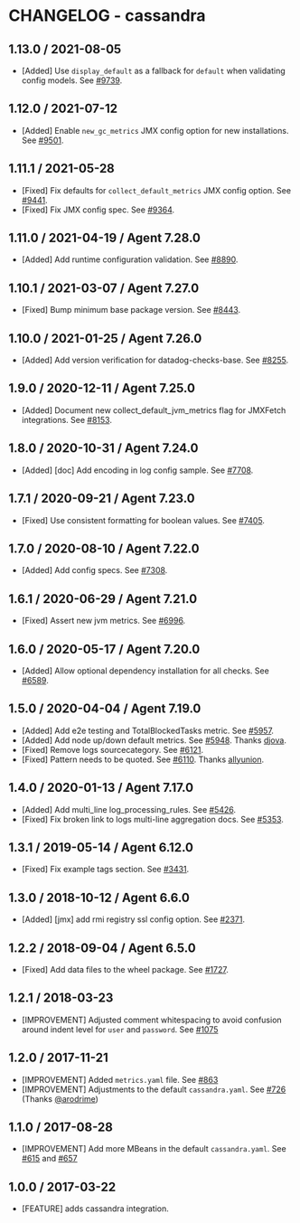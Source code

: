 # CHANGELOG - cassandra

## 1.13.0 / 2021-08-05

* [Added] Use `display_default` as a fallback for `default` when validating config models. See [#9739](https://github.com/DataDog/integrations-core/pull/9739).

## 1.12.0 / 2021-07-12

* [Added] Enable `new_gc_metrics` JMX config option for new installations. See [#9501](https://github.com/DataDog/integrations-core/pull/9501).

## 1.11.1 / 2021-05-28

* [Fixed] Fix defaults for `collect_default_metrics` JMX config option. See [#9441](https://github.com/DataDog/integrations-core/pull/9441).
* [Fixed] Fix JMX config spec. See [#9364](https://github.com/DataDog/integrations-core/pull/9364).

## 1.11.0 / 2021-04-19 / Agent 7.28.0

* [Added] Add runtime configuration validation. See [#8890](https://github.com/DataDog/integrations-core/pull/8890).

## 1.10.1 / 2021-03-07 / Agent 7.27.0

* [Fixed] Bump minimum base package version. See [#8443](https://github.com/DataDog/integrations-core/pull/8443).

## 1.10.0 / 2021-01-25 / Agent 7.26.0

* [Added] Add version verification for datadog-checks-base. See [#8255](https://github.com/DataDog/integrations-core/pull/8255).

## 1.9.0 / 2020-12-11 / Agent 7.25.0

* [Added] Document new collect_default_jvm_metrics flag for JMXFetch integrations. See [#8153](https://github.com/DataDog/integrations-core/pull/8153).

## 1.8.0 / 2020-10-31 / Agent 7.24.0

* [Added] [doc] Add encoding in log config sample. See [#7708](https://github.com/DataDog/integrations-core/pull/7708).

## 1.7.1 / 2020-09-21 / Agent 7.23.0

* [Fixed] Use consistent formatting for boolean values. See [#7405](https://github.com/DataDog/integrations-core/pull/7405).

## 1.7.0 / 2020-08-10 / Agent 7.22.0

* [Added] Add config specs. See [#7308](https://github.com/DataDog/integrations-core/pull/7308).

## 1.6.1 / 2020-06-29 / Agent 7.21.0

* [Fixed] Assert new jvm metrics. See [#6996](https://github.com/DataDog/integrations-core/pull/6996).

## 1.6.0 / 2020-05-17 / Agent 7.20.0

* [Added] Allow optional dependency installation for all checks. See [#6589](https://github.com/DataDog/integrations-core/pull/6589).

## 1.5.0 / 2020-04-04 / Agent 7.19.0

* [Added] Add e2e testing and TotalBlockedTasks metric. See [#5957](https://github.com/DataDog/integrations-core/pull/5957).
* [Added] Add node up/down default metrics. See [#5948](https://github.com/DataDog/integrations-core/pull/5948). Thanks [djova](https://github.com/djova).
* [Fixed] Remove logs sourcecategory. See [#6121](https://github.com/DataDog/integrations-core/pull/6121).
* [Fixed] Pattern needs to be quoted. See [#6110](https://github.com/DataDog/integrations-core/pull/6110). Thanks [allyunion](https://github.com/allyunion).

## 1.4.0 / 2020-01-13 / Agent 7.17.0

* [Added] Add multi_line log_processing_rules. See [#5426](https://github.com/DataDog/integrations-core/pull/5426).
* [Fixed] Fix broken link to logs multi-line aggregation docs. See [#5353](https://github.com/DataDog/integrations-core/pull/5353).

## 1.3.1 / 2019-05-14 / Agent 6.12.0

* [Fixed] Fix example tags section. See [#3431](https://github.com/DataDog/integrations-core/pull/3431).

## 1.3.0 / 2018-10-12 / Agent 6.6.0

* [Added] [jmx] add rmi registry ssl config option. See [#2371][1].

## 1.2.2 / 2018-09-04 / Agent 6.5.0

* [Fixed] Add data files to the wheel package. See [#1727][2].

## 1.2.1 / 2018-03-23

* [IMPROVEMENT] Adjusted comment whitespacing to avoid confusion around indent level for `user` and `password`. See [#1075][3]

## 1.2.0 / 2017-11-21

* [IMPROVEMENT] Added `metrics.yaml` file. See [#863][4]
* [IMPROVEMENT] Adjustments to the default `cassandra.yaml`. See [#726][5] (Thanks [@arodrime][6])

## 1.1.0 / 2017-08-28

* [IMPROVEMENT] Add more MBeans in the default `cassandra.yaml`. See [#615][7] and [#657][8]

## 1.0.0 / 2017-03-22

* [FEATURE] adds cassandra integration.

<!--- The following link definition list is generated by PimpMyChangelog --->
[1]: https://github.com/DataDog/integrations-core/pull/2371
[2]: https://github.com/DataDog/integrations-core/pull/1727
[3]: https://github.com/DataDog/integrations-core/pull/1075
[4]: https://github.com/DataDog/integrations-core/issues/863
[5]: https://github.com/DataDog/integrations-core/issues/726
[6]: https://github.com/arodrime
[7]: https://github.com/DataDog/integrations-core/issues/615
[8]: https://github.com/DataDog/integrations-core/issues/657
